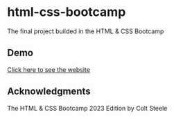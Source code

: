 # html-css-bootcamp
The final project builded in the HTML & CSS Bootcamp

## Demo
[Click here to see the website](https://darkgray74.github.io/swipe-website/)

## Acknowledgments
The HTML & CSS Bootcamp 2023 Edition by Colt Steele
